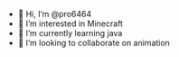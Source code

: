 - 👋 Hi, I’m @pro6464
- 👀 I’m interested in Minecraft 
- 🌱 I’m currently learning java
- 💞️ I’m looking to collaborate on animation 


<!---
pro6464/pro6464 is a ✨ special ✨ repository because its `README.md` (this file) appears on your GitHub profile.
You can click the Preview link to take a look at your changes.
--->
